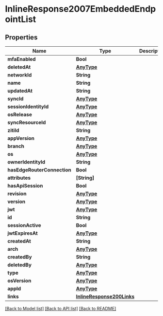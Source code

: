 # InlineResponse2007EmbeddedEndpointList

## Properties
Name | Type | Description | Notes
------------ | ------------- | ------------- | -------------
**mfaEnabled** | **Bool** |  | 
**deletedAt** | [**AnyType**](.md) |  | 
**networkId** | **String** |  | 
**name** | **String** |  | 
**updatedAt** | **String** |  | 
**syncId** | [**AnyType**](.md) |  | 
**sessionIdentityId** | [**AnyType**](.md) |  | 
**osRelease** | [**AnyType**](.md) |  | 
**syncResourceId** | [**AnyType**](.md) |  | 
**zitiId** | **String** |  | 
**appVersion** | [**AnyType**](.md) |  | 
**branch** | [**AnyType**](.md) |  | 
**os** | [**AnyType**](.md) |  | 
**ownerIdentityId** | **String** |  | 
**hasEdgeRouterConnection** | **Bool** |  | 
**attributes** | **[String]** |  | 
**hasApiSession** | **Bool** |  | 
**revision** | [**AnyType**](.md) |  | 
**version** | [**AnyType**](.md) |  | 
**jwt** | [**AnyType**](.md) |  | 
**id** | **String** |  | 
**sessionActive** | **Bool** |  | 
**jwtExpiresAt** | [**AnyType**](.md) |  | 
**createdAt** | **String** |  | 
**arch** | [**AnyType**](.md) |  | 
**createdBy** | **String** |  | 
**deletedBy** | [**AnyType**](.md) |  | 
**type** | [**AnyType**](.md) |  | 
**osVersion** | [**AnyType**](.md) |  | 
**appId** | [**AnyType**](.md) |  | 
**links** | [**InlineResponse200Links**](InlineResponse200Links.md) |  | 

[[Back to Model list]](../README.md#documentation-for-models) [[Back to API list]](../README.md#documentation-for-api-endpoints) [[Back to README]](../README.md)


